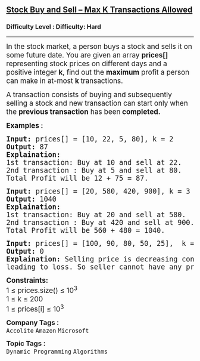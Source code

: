 <h2><a href="https://www.geeksforgeeks.org/problems/maximum-profit4657/1?timeMachineDate=2025-03-19">Stock Buy and Sell – Max K Transactions Allowed</a></h2><h3>Difficulty Level : Difficulty: Hard</h3><hr><div class="problems_problem_content__Xm_eO"><p><span style="font-size: 14pt;">In the stock market, a person buys a stock and sells it on some future date. You are given an array <strong>prices[]</strong> representing&nbsp;stock prices on different days and a positive integer <strong>k</strong>, find out the <strong>maximum</strong> profit a person can make in at-most <strong>k </strong>transactions. </span></p>
<p><span style="font-size: 14pt;">A transaction consists of buying and subsequently selling a stock and new transaction can start only when the <strong>previous transaction</strong> has been<strong> completed.</strong></span></p>
<p><span style="font-size: 14pt;"><strong>Examples :</strong></span></p>
<pre><span style="font-size: 14pt;"><strong>Input: </strong>prices[] = [10, 22, 5, 80], k = 2
<strong>Output:</strong> 87
<strong>Explaination:<br></strong>1st transaction: Buy at 10 and sell at 22. 
2nd transaction : Buy at 5 and sell at 80.<br>Total Profit will be 12 + 75 = 87.</span></pre>
<pre><span style="font-size: 14pt;"><strong>Input:</strong> prices[] = [20, 580, 420, 900], k = 3<br><strong>Output:</strong> 1040
<strong>Explaination:</strong> <br>1st transaction: Buy at 20 and sell at 580. <br>2nd transaction : Buy at 420 and sell at 900.<br>Total Profit will be 560 + 480 = 1040.</span></pre>
<pre><span style="font-size: 14pt;"><strong>Input: </strong>prices[] = [100, 90, 80, 50, 25],  k = 1<strong><br></strong><strong>Output:</strong> 0
<strong>Explaination:</strong> Selling price is decreasing continuously
leading to loss. So seller cannot have any profit.</span></pre>
<p><span style="font-size: 14pt;"><strong>Constraints:</strong><br>1 ≤&nbsp;<span style="font-family: -apple-system, BlinkMacSystemFont, 'Segoe UI', Roboto, Oxygen, Ubuntu, Cantarell, 'Open Sans', 'Helvetica Neue', sans-serif;">prices</span><span style="font-family: -apple-system, BlinkMacSystemFont, 'Segoe UI', Roboto, Oxygen, Ubuntu, Cantarell, 'Open Sans', 'Helvetica Neue', sans-serif;">.size() ≤&nbsp;</span>10<sup style="font-family: -apple-system, BlinkMacSystemFont, 'Segoe UI', Roboto, Oxygen, Ubuntu, Cantarell, 'Open Sans', 'Helvetica Neue', sans-serif;">3<br></sup>1 ≤ k ≤ 200<br>1 ≤&nbsp;<span style="font-family: -apple-system, BlinkMacSystemFont, 'Segoe UI', Roboto, Oxygen, Ubuntu, Cantarell, 'Open Sans', 'Helvetica Neue', sans-serif;">prices</span>[i] ≤ 10<sup style="font-family: -apple-system, BlinkMacSystemFont, 'Segoe UI', Roboto, Oxygen, Ubuntu, Cantarell, 'Open Sans', 'Helvetica Neue', sans-serif;">3</sup></span></p></div><p><span style=font-size:18px><strong>Company Tags : </strong><br><code>Accolite</code>&nbsp;<code>Amazon</code>&nbsp;<code>Microsoft</code>&nbsp;<br><p><span style=font-size:18px><strong>Topic Tags : </strong><br><code>Dynamic Programming</code>&nbsp;<code>Algorithms</code>&nbsp;